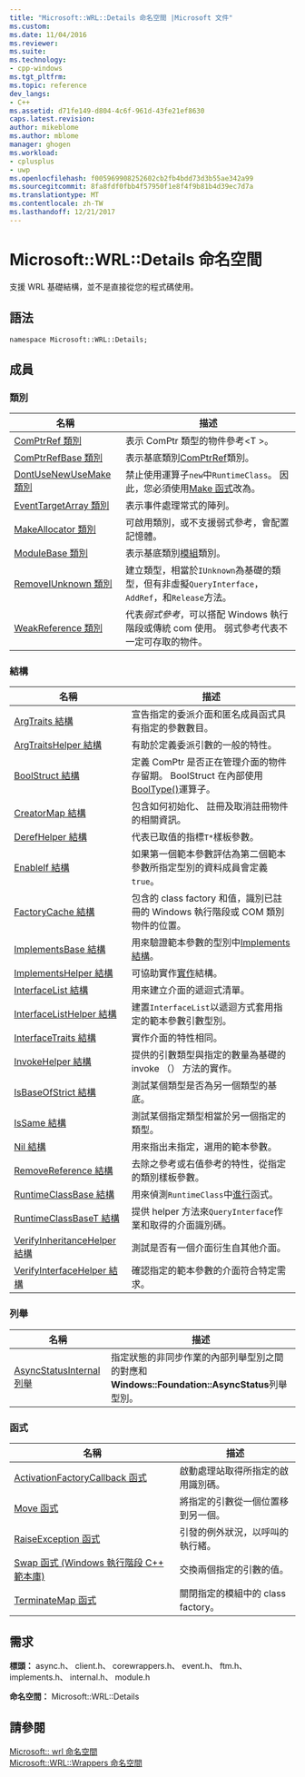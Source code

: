 ```yaml
---
title: "Microsoft::WRL::Details 命名空間 |Microsoft 文件"
ms.custom: 
ms.date: 11/04/2016
ms.reviewer: 
ms.suite: 
ms.technology:
- cpp-windows
ms.tgt_pltfrm: 
ms.topic: reference
dev_langs:
- C++
ms.assetid: d71fe149-d804-4c6f-961d-43fe21ef8630
caps.latest.revision: 
author: mikeblome
ms.author: mblome
manager: ghogen
ms.workload:
- cplusplus
- uwp
ms.openlocfilehash: f005969908252602cb2fb4bdd73d3b55ae342a99
ms.sourcegitcommit: 8fa8fdf0fbb4f57950f1e8f4f9b81b4d39ec7d7a
ms.translationtype: MT
ms.contentlocale: zh-TW
ms.lasthandoff: 12/21/2017
---
```

# <a name="microsoftwrldetails-namespace"></a>Microsoft::WRL::Details 命名空間
支援 WRL 基礎結構，並不是直接從您的程式碼使用。  
  
## <a name="syntax"></a>語法  
  
```  
namespace Microsoft::WRL::Details;  
```  
  
## <a name="members"></a>成員  
  
### <a name="classes"></a>類別  
  
|名稱|描述|  
|----------|-----------------|  
|[ComPtrRef 類別](../windows/comptrref-class.md)|表示 ComPtr 類型的物件參考\<T >。|  
|[ComPtrRefBase 類別](../windows/comptrrefbase-class.md)|表示基底類別[ComPtrRef](../windows/comptrref-class.md)類別。|  
|[DontUseNewUseMake 類別](../windows/dontusenewusemake-class.md)|禁止使用運算子`new`中`RuntimeClass`。 因此，您必須使用[Make 函式](../windows/make-function.md)改為。|  
|[EventTargetArray 類別](../windows/eventtargetarray-class.md)|表示事件處理常式的陣列。|  
|[MakeAllocator 類別](../windows/makeallocator-class.md)|可啟用類別，或不支援弱式參考，會配置記憶體。|  
|[ModuleBase 類別](../windows/modulebase-class.md)|表示基底類別[模組](../windows/module-class.md)類別。|  
|[RemoveIUnknown 類別](../windows/removeiunknown-class.md)|建立類型，相當於`IUnknown`為基礎的類型，但有非虛擬`QueryInterface`， `AddRef`，和`Release`方法。|  
|[WeakReference 類別](../windows/weakreference-class1.md)|代表*弱式參考*，可以搭配 Windows 執行階段或傳統 com 使用。 弱式參考代表不一定可存取的物件。|  
  
### <a name="structures"></a>結構  
  
|名稱|描述|  
|----------|-----------------|  
|[ArgTraits 結構](../windows/argtraits-structure.md)|宣告指定的委派介面和匿名成員函式具有指定的參數數目。|  
|[ArgTraitsHelper 結構](../windows/argtraitshelper-structure.md)|有助於定義委派引數的一般的特性。|  
|[BoolStruct 結構](../windows/boolstruct-structure.md)|定義 ComPtr 是否正在管理介面的物件存留期。 BoolStruct 在內部使用[BoolType()](../windows/comptr-operator-microsoft-wrl-details-booltype-operator.md)運算子。|  
|[CreatorMap 結構](../windows/creatormap-structure.md)|包含如何初始化、 註冊及取消註冊物件的相關資訊。|  
|[DerefHelper 結構](../windows/derefhelper-structure.md)|代表已取值的指標`T*`樣板參數。|  
|[EnableIf 結構](../windows/enableif-structure.md)|如果第一個範本參數評估為第二個範本參數所指定型別的資料成員會定義`true`。|  
|[FactoryCache 結構](../windows/factorycache-structure.md)|包含的 class factory 和值，識別已註冊的 Windows 執行階段或 COM 類別物件的位置。|  
|[ImplementsBase 結構](../windows/implementsbase-structure.md)|用來驗證範本參數的型別中[Implements 結構](../windows/implements-structure.md)。|  
|[ImplementsHelper 結構](../windows/implementshelper-structure.md)|可協助實作[實作](../windows/implements-structure.md)結構。|  
|[InterfaceList 結構](../windows/interfacelist-structure.md)|用來建立介面的遞迴式清單。|  
|[InterfaceListHelper 結構](../windows/interfacelisthelper-structure.md)|建置`InterfaceList`以遞迴方式套用指定的範本參數引數型別。|  
|[InterfaceTraits 結構](../windows/interfacetraits-structure.md)|實作介面的特性相同。|  
|[InvokeHelper 結構](../windows/invokehelper-structure.md)|提供的引數類型與指定的數量為基礎的 invoke （） 方法的實作。|  
|[IsBaseOfStrict 結構](../windows/isbaseofstrict-structure.md)|測試某個類型是否為另一個類型的基底。|  
|[IsSame 結構](../windows/issame-structure.md)|測試某個指定類型相當於另一個指定的類型。|  
|[Nil 結構](../windows/nil-structure.md)|用來指出未指定，選用的範本參數。|  
|[RemoveReference 結構](../windows/removereference-structure.md)|去除之參考或右值參考的特性，從指定的類別樣板參數。|  
|[RuntimeClassBase 結構](../windows/runtimeclassbase-structure.md)|用來偵測`RuntimeClass`中[進行](../windows/make-function.md)函式。|  
|[RuntimeClassBaseT 結構](../windows/runtimeclassbaset-structure.md)|提供 helper 方法來`QueryInterface`作業和取得的介面識別碼。|  
|[VerifyInheritanceHelper 結構](../windows/verifyinheritancehelper-structure.md)|測試是否有一個介面衍生自其他介面。|  
|[VerifyInterfaceHelper 結構](../windows/verifyinterfacehelper-structure.md)|確認指定的範本參數的介面符合特定需求。|  
  
### <a name="enumerations"></a>列舉  
  
|名稱|描述|  
|----------|-----------------|  
|[AsyncStatusInternal 列舉](../windows/asyncstatusinternal-enumeration.md)|指定狀態的非同步作業的內部列舉型別之間的對應和**Windows::Foundation::AsyncStatus**列舉型別。|  
  
### <a name="functions"></a>函式  
  
|名稱|描述|  
|----------|-----------------|  
|[ActivationFactoryCallback 函式](../windows/activationfactorycallback-function.md)|啟動處理站取得所指定的啟用識別碼。|  
|[Move 函式](../windows/move-function.md)|將指定的引數從一個位置移到另一個。|  
|[RaiseException 函式](../windows/raiseexception-function.md)|引發的例外狀況，以呼叫的執行緒。|  
|[Swap 函式 (Windows 執行階段 C++ 範本庫)](../windows/swap-function-windows-runtime-cpp-template-library.md)|交換兩個指定的引數的值。|  
|[TerminateMap 函式](../windows/terminatemap-function.md)|關閉指定的模組中的 class factory。|  
  
## <a name="requirements"></a>需求  
 **標頭：** async.h、 client.h、 corewrappers.h、 event.h、 ftm.h、 implements.h、 internal.h、 module.h  
  
 **命名空間：** Microsoft::WRL::Details  
  
## <a name="see-also"></a>請參閱  
 [Microsoft:: wrl 命名空間](../windows/microsoft-wrl-namespace.md)   
 [Microsoft::WRL::Wrappers 命名空間](../windows/microsoft-wrl-wrappers-namespace.md)